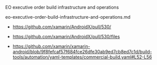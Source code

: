 EO executive order build infrastructure and operations

eo-executive-order-build-infrastructure-and-operations.md

*   https://github.com/xamarin/AndroidX/pull/530/

*   https://github.com/xamarin/AndroidX/pull/530/files

*   https://github.com/xamarin/xamarin-android/blob/9f8fefcaf57f684fce26dfe30ab9ed7cb8ed7c1d/build-tools/automation/yaml-templates/commercial-build.yaml#L52-L56

